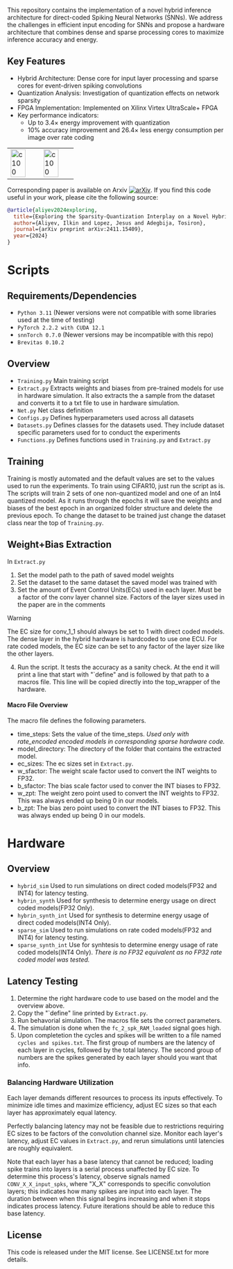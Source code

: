 This repository contains the implementation of a novel hybrid inference architecture for direct-coded Spiking Neural Networks (SNNs). We address the challenges in efficient input encoding for SNNs and propose a hardware architecture that combines dense and sparse processing cores to maximize inference accuracy and energy.
## Key Features
- Hybrid Architecture: Dense core for input layer processing and sparse cores for event-driven spiking convolutions
- Quantization Analysis: Investigation of quantization effects on network sparsity
- FPGA Implementation: Implemented on Xilinx Virtex UltraScale+ FPGA
- Key performance indicators:
  - Up to 3.4× energy improvement with quantization
  - 10% accuracy improvement and 26.4× less energy consumption per image over rate coding

<table style="width: 75%;">
  <tr>
    <td style="width: 50%;"><img src="https://github.com/user-attachments/assets/c742bb29-5308-46f4-926c-755744689190" alt="c100" style="width: 75%;"/></td>
    <td style="width: 50%;"><img src="https://github.com/user-attachments/assets/eba5b992-1937-4a19-b70a-177ca4dd3b10" alt="c100" style="width: 75%;"/></td>
  </tr>
</table>

Corresponding paper is available on Arxiv [![arXiv](https://img.shields.io/badge/https://arxiv.org/pdf/2411.15409.svg)](https://arxiv.org/pdf/2411.15409). 
If you find this code useful in your work, please cite the following source:


```bibtex
@article{aliyev2024exploring,
  title={Exploring the Sparsity-Quantization Interplay on a Novel Hybrid SNN Event-Driven Architecture},
  author={Aliyev, Ilkin and Lopez, Jesus and Adegbija, Tosiron},
  journal={arXiv preprint arXiv:2411.15409},
  year={2024}
}
```
# Scripts
## Requirements/Dependencies
- `Python 3.11` (Newer versions were not compatible with some libraries used at the time of testing)
- `PyTorch 2.2.2 with CUDA 12.1`
- `snnTorch 0.7.0` (Newer versions may be incompatible with this repo)
- `Brevitas 0.10.2`

## Overview
- `Training.py` Main training script
- `Extract.py` Extracts weights and biases from pre-trained models for use in hardware simulation. It also extracts the a sample from the dataset and converts it to a txt file to use in hardware simulation.
- `Net.py` Net class definition
- `Configs.py` Defines hyperparameters used across all datasets
- `Datasets.py` Defines classes for the datasets used. They include dataset specific parameters used for to conduct the experiments
- `Functions.py` Defines functions used in `Training.py` and `Extract.py`

## Training
Training is mostly automated and the default values are set to the values used to run the experiments. To train using CIFAR10, just run the script as is. The scripts will train 2 sets of one non-quantized model and one of an Int4 quantized model. 
As it runs through the epochs it will save the weights and biases of the best epoch in an organized folder structure and delete the previous epoch. To change the dataset to be trained just change the dataset class near the top of `Training.py`.

## Weight+Bias Extraction
In `Extract.py`
1. Set the model path to the path of saved model weights
2. Set the dataset to the same dataset the saved model was trained with
3. Set the amount of Event Control Units(ECs) used in each layer. Must be a factor of the conv layer channel size. Factors of the layer sizes used in the paper are in the comments

> [!WARNING]
> The EC size for conv_1_1 should always be set to 1 with direct coded models. The dense layer in the hybrid hardware is hardcoded to use one ECU.
> For rate coded models, the EC size can be set to any factor of the layer size like the other layers.
   
   
4. Run the script. It tests the accuracy as a sanity check. At the end it will print a line that start with "`define" and is followed by that path to a macros file. This line will be copied directly into the top_wrapper of the hardware.

#### Macro File Overview
The macro file defines the following parameters.
- time_steps: Sets the value of the time_steps. *Used only with rate_encoded encoded models in corresponding sparse hardware code.*
- model_directory: The directory of the folder that contains the extracted model.
- ec_sizes: The ec sizes set in `Extract.py`.
- w_sfactor: The weight scale factor used to convert the INT weights to FP32.
- b_sfactor: The bias scale factor used to conver the INT biases to FP32.
- w_zpt: The weight zero point used to convert the INT weights to FP32. This was always ended up being 0 in our models.
- b_zpt: The bias zero point used to convert the INT biases to FP32. This was always ended up being 0 in our models.

# Hardware
## Overview
- `hybrid_sim` Used to run simulations on direct coded models(FP32 and INT4) for latency testing.
- `hybrin_synth` Used for synthesis to determine energy usage on direct coded models(FP32 Only).
- `hybrin_synth_int` Used for synthesis to determine energy usage of direct coded models(INT4 Only).
- `sparse_sim` Used to run simulations on rate coded models(FP32 and INT4) for latency testing.
- `sparse_synth_int` Use for synhtesis to determine energy usage of rate coded models(INT4 Only). _There is no FP32 equivalent as no FP32 rate coded model was tested._

## Latency Testing
1. Determine the right hardware code to use based on the model and the overview above.
2. Copy the "\`define" line printed by `Extract.py`.
3. Run behavorial simulation. The macros file sets the correct parameters.
4. The simulation is done when the `fc_2_spk_RAM_loaded` signal goes high.
5. Upon completetion the cycles and spikes will be written to a file named `cycles and spikes.txt`. The first group of numbers are the latency of each layer in cycles, followed by the total latency. The second group of numbers are the spikes generated by each layer should you want that info.

### Balancing Hardware Utilization
Each layer demands different resources to process its inputs effectively. To minimize idle times and maximize efficiency, adjust EC sizes so that each layer has approximately equal latency.

Perfectly balancing latency may not be feasible due to restrictions requiring EC sizes to be factors of the convolution channel size. Monitor each layer's latency, adjust EC values in `Extract.py`, and rerun simulations until latencies are roughly equivalent.

Note that each layer has a base latency that cannot be reduced; loading spike trains into layers is a serial process unaffected by EC size. To determine this process's latency, observe signals named `CONV_X_X_input_spks`, where "X_X" corresponds to specific convolution layers; this indicates how many spikes are input into each layer. The duration between when this signal begins increasing and when it stops indicates process latency. Future iterations should be able to reduce this base latency.

## License
This code is released under the MIT license. See LICENSE.txt for more details.
